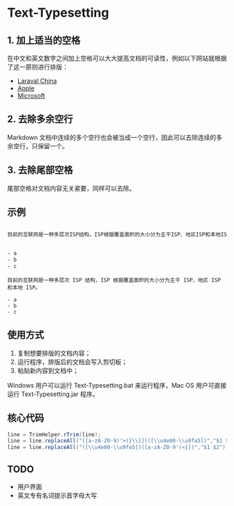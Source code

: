 # Text-Typesetting

## 1. 加上适当的空格

在中文和英文数字之间加上空格可以大大提高文档的可读性，例如以下网站就根据了这一原则进行排版：

- [Laraval China](https://laravel-china.org/)
- [Apple](https://www.apple.com/cn/)
- [Microsoft](https://www.microsoft.com/zh-cn/)

## 2. 去除多余空行

Markdown 文档中连续的多个空行也会被当成一个空行，因此可以去除连续的多余空行，只保留一个。

## 3. 去除尾部空格

尾部空格对文档内容无关紧要，同样可以去除。


## 示例


```html

目前的互联网是一种多层次ISP结构，ISP根据覆盖面积的大小分为主干ISP、地区ISP和本地ISP。


- a
- b
- c
```

```
目前的互联网是一种多层次 ISP 结构，ISP 根据覆盖面积的大小分为主干 ISP、地区 ISP 和本地 ISP。

- a
- b
- c
```

## 使用方式

1. 复制想要排版的文档内容；
2. 运行程序，排版后的文档会写入剪切板；
3. 粘贴新内容到文档中；

Windows 用户可以运行 Text-Typesetting.bat 来运行程序，Mac OS 用户可直接运行 Text-Typesetting.jar 程序。

## 核心代码

```java
line = TrimHelper.rTrim(line);
line = line.replaceAll("([a-zA-Z0-9)'>)}\\]])([\\u4e00-\\u9fa5])","$1 $2");
line = line.replaceAll("([\\u4e00-\\u9fa5])([a-zA-Z0-9'(<{])","$1 $2");
```

## TODO

- 用户界面
- 英文专有名词提示首字母大写
